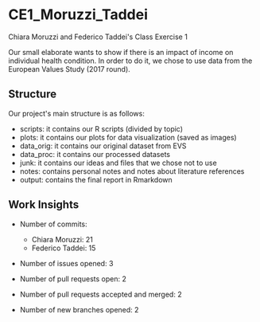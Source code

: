# CE1_Moruzzi_Taddei
Chiara Moruzzi and Federico Taddei's Class Exercise 1

Our small elaborate wants to show if there is an impact of income on individual health condition.
In order to do it, we chose to use data from the European Values Study (2017 round).

## Structure
Our project's main structure is as follows:
- scripts: it contains our R scripts (divided by topic)
- plots: it contains our plots for data visualization (saved as images)
- data_orig: it contains our original dataset from EVS
- data_proc: it contains our processed datasets
- junk: it contains our ideas and files that we chose not to use
- notes: contains personal notes and notes about literature references
- output: contains the final report in Rmarkdown

## Work Insights
- Number of commits:
  - Chiara Moruzzi: 21
  - Federico Taddei: 15
  
- Number of issues opened: 3

- Number of pull requests open: 2

- Number of pull requests accepted and merged: 2

- Number of new branches opened: 2

